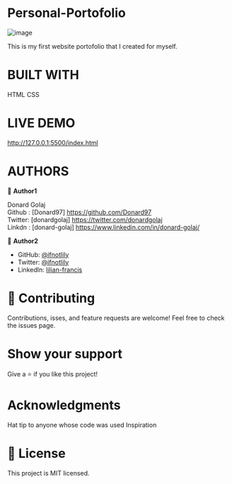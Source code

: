 # Personal-Portofolio

![image](https://user-images.githubusercontent.com/74506933/124952226-55e57180-e014-11eb-9970-21993938129c.png)

This is my first website portofolio that I created for myself.

# BUILT WITH
HTML
CSS

# LIVE DEMO
http://127.0.0.1:5500/index.html

# AUTHORS

👤 **Author1**
 
Donard Golaj <br>
Github : [Donard97] https://github.com/Donard97 <br>
Twitter: [donardgolaj] https://twitter.com/donardgolaj <br>
Linkdn : [donard-golaj] https://www.linkedin.com/in/donard-golaj/ <br>


👤 **Author2**

- GitHub: [@ifnotlily](https://github.com/ifnotlily)
- Twitter: [@ifnotlily](https://twitter.com/ifnotlily)
- LinkedIn: [lilian-francis](https://linkedin.com/in/lilian-francis)

# 🤝 Contributing
Contributions, isses, and feature requests are welcome!
Feel free to check the issues page.

# Show your support
Give a ⭐️ if you like this project!

# Acknowledgments
Hat tip to anyone whose code was used
Inspiration

# 📝 License
This project is MIT licensed.
